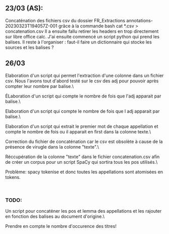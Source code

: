 ## 23/03 (AS):

Concaténation des fichiers csv du dossier FR_Extractions annotations-20230323T194057Z-001 grâce à la commande bash cat *.csv > concatenation.csv
Il a ensuite fallu retirer les headers en trop directement sur libre office calc.
J'ai ensuite commencé un script python qui prend les balises. Il reste à l'organiser : faut-il faire un dictionnaire qui stocke les sources et les balises ?

## 26/03

Elaboration d'un script qui permet l'extraction d'une colonne dans un fichier csv. Nous l'avons tout d'abord testé sur le csv des adj pour pouvoir après compter leur nombre par balise.\

ÉLaboration d'un script qui compte le nombre de fois que l'adj apparait par balise.\

Elaboration d'un script qui compte le nombre de fois que l adj apparait par balise.\

Elaboration d'un script qui extrait le premier mot de chaque appellation et compte le nombre de fois ou il apparait en first dans la colonne texte.\

Correction du fichier de concaténation car le csv est obsolète à cause de la présence de virugle dans la colonne "texte".\

Réccupération de la colonne "texte" dans le fichier concatenation.csv afin de créer un corpus pour un script SpaCy qui sortira tous les pos utilisés.\
 
Problème: spacy tokenise et donc toutes les appellations sont atomisées en tokens. 

<br />

### TODO:
Un script pour concaténer les pos et lemma des appellations et les rajouter en fonction des balises au document d'origine.\

Prendre en compte le nombre d'occurence des titres!







